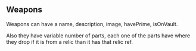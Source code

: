 ## Weapons

Weapons can have a name, description, image, havePrime, isOnVault.

Also they have variable number of parts, each one of the parts have where they drop if it is from a relic than it has that relic ref.
